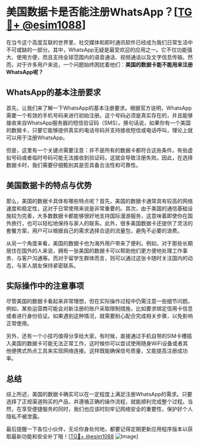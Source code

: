 # 美国数据卡是否能注册WhatsApp？[[TG💪+ @esim1088](https://t.me/s/esim1088)]

在当今这个高度互联的世界里，社交媒体和即时通讯软件已经成为我们日常生活中不可或缺的一部分。其中，WhatsApp无疑是最受欢迎的应用之一。它不仅功能强大、使用方便，而且支持全球范围内的语音通话、视频通话以及文字信息传输。然而，对于许多用户来说，一个问题始终困扰着他们：**美国的数据卡能不能用来注册WhatsApp呢？**

## WhatsApp的基本注册要求

首先，让我们来了解一下WhatsApp的基本注册要求。根据官方说明，WhatsApp需要一个有效的手机号码来进行初始注册。这个号码必须是真实存在的，并且能够接收来自WhatsApp服务器的短信验证码（SMS）。换句话说，如果你有一个美国的数据卡，只要它能够提供真实的电话号码并支持接收短信或电话呼叫，理论上就可以用于注册WhatsApp。

但是，这里有一个关键点需要注意：并不是所有的数据卡都符合这些条件。有些虚拟号码或者临时号码可能无法接收到验证码，这就会导致注册失败。因此，在选择数据卡时，我们需要仔细甄别其是否具备合法性和可靠性。

## 美国数据卡的特点与优势

那么，美国的数据卡具体有哪些特点呢？首先，美国的数据卡通常具有较高的网络速度和稳定性，这对于日常使用来说是非常重要的。其次，由于美国的通信基础设施较为完善，大多数数据卡都能够很好地支持国际漫游服务，这意味着即使你在国外旅行，也可以轻松地保持与家人的联系。此外，很多美国数据卡还提供了灵活的套餐方案，用户可以根据自己的需求选择合适的流量包，避免不必要的浪费。

从另一个角度来看，美国的数据卡也为海外用户带来了便利。例如，对于那些长期居住在国外的人来说，拥有一张美国的数据卡可以帮助他们更方便地处理工作事务、与客户沟通等。而对于留学生群体而言，则可以通过这张卡随时关注国内的动态，与家人朋友保持紧密联系。

## 实际操作中的注意事项

尽管美国的数据卡看起来非常理想，但在实际操作过程中仍需注意一些细节问题。例如，某些运营商可能会对新注册的账户采取限制措施，比如要求绑定信用卡信息或者进行身份验证。如果遇到这种情况，就需要耐心配合完成相关步骤，以免影响正常使用。

另外，还有一个小技巧值得分享给大家。有时候，直接通过手机自带的SIM卡槽插入美国的数据卡可能无法正常工作，这时候你可以尝试使用随身WiFi设备或者其他便携式热点工具来实现网络连接。这样既能确保信号质量，又能提高注册成功率。

## 总结

综上所述，美国的数据卡确实可以在一定程度上满足注册WhatsApp的需求。只要选择了正规渠道购买的产品，并遵循正确的操作流程，就能顺利完成整个过程。当然，在享受便捷服务的同时，我们也应该时刻牢记网络安全的重要性，保护好个人隐私不被泄露。

最后提醒一下各位小伙伴，无论你身处何地，都要记得定期更新应用程序版本以获取最新功能和安全补丁哦！[[TG💪+ @esim1088](https://t.me/s/esim1088) ![Image](https://i.postimg.cc/4NQfJmqS/Snipaste-2025-05-13-00-14-12.png)]